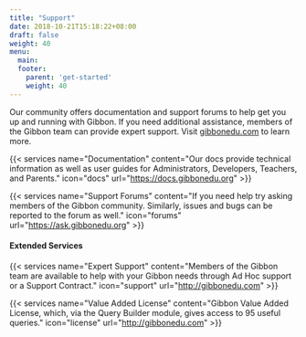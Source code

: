 ```yaml
---
title: "Support"
date: 2018-10-21T15:18:22+08:00
draft: false
weight: 40
menu:
  main:
  footer:
    parent: 'get-started'
    weight: 40
---
```


Our community offers documentation and support forums to help get you up and running with Gibbon. If you need additional assistance, members of the Gibbon team can provide expert support. Visit [gibbonedu.com](http://gibbonedu.com) to learn more.

<div class="rounded-lg overflow-hidden shadow-lg -mx-8 mt-12 mb-8 p-6">

<div class="flex flex-wrap items-stretch">

{{< services  name="Documentation" content="Our docs provide technical information as well as user guides for Administrators, Developers, Teachers, and Parents." icon="docs" url="https://docs.gibbonedu.org" >}}

{{< services  name="Support Forums" content="If you need help try asking members of the Gibbon community. Similarly, issues and bugs can be reported to the forum as well." icon="forums" url="https://ask.gibbonedu.org" >}}

</div>

#### <span class="pl-4 font-light text-gray">Extended Services</span>

<div class="flex flex-wrap items-stretch">

{{< services  name="Expert Support" content="Members of the Gibbon team are available to help with your Gibbon needs through Ad Hoc support or a Support Contract." icon="support" url="http://gibbonedu.com" >}}


{{< services  name="Value Added License" content="Gibbon Value Added License, which, via the Query Builder module, gives access to 95 useful queries." icon="license" url="http://gibbonedu.com" >}}

</div>

</div>
